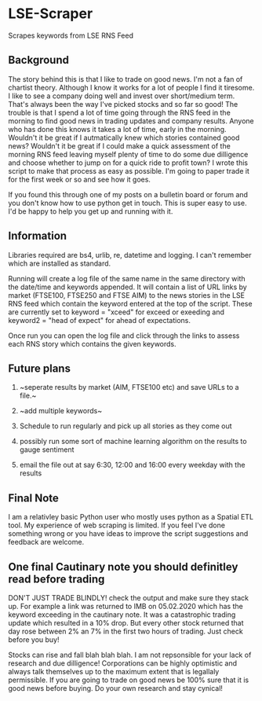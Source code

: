 # LSE-Scraper
Scrapes keywords from LSE RNS Feed


## Background

The story behind this is that I like to trade on good news. I'm not a fan of chartist theory. Although I know it works for a lot of people I find it tiresome. I like to see a company doing well and invest over short/medium term. That's always been the way I've picked stocks and so far so good! The trouble is that I spend a lot of time going through the RNS feed in the morning to find good news in trading updates and company results. Anyone who has done this knows it takes a lot of time, early in the morning. Wouldn't it be great if I autmatically knew which stories contained good news? Wouldn't it be great if I could make a quick assessment of the morning RNS feed leaving myself plenty of time to do some due dilligence and choose whether to jump on for a quick ride to profit town? I wrote this script to make that process as easy as possible. I'm going to paper trade it for the first week or so and see how it goes.

If you found this through one of my posts on a bulletin board or forum and you don't know how to use python get in touch. This is super easy to use. I'd be happy to help you get up and running with it.

## Information

Libraries required are bs4, urlib, re, datetime and logging. I can't remember which are installed as standard. 

Running will create a log file of the same name in the same directory with the date/time and keywords appended. It will contain a list of URL links by market (FTSE100, FTSE250 and FTSE AIM) to the news stories in the LSE RNS feed which contain the keyword entered at the top of the script. These are currently set to keyword = "xceed" for exceed or exeeding and keyword2 = "head of expect" for ahead of expectations.

Once run you can open the log file and click through the links to assess each RNS story which contains the given keywords. 

## Future plans 

  1) ~seperate results by market (AIM, FTSE100 etc) and save URLs to a file.~
  
  2) ~add multiple keywords~
  
  3) Schedule to run regularly and pick up all stories as they come out
  
  4) possibly run some sort of machine learning algorithm on the results to gauge sentiment
  
  5) email the file out at say 6:30, 12:00 and 16:00 every weekday with the results
  
## Final Note

I am a relativley basic Python user who mostly uses python as a Spatial ETL tool. My experience of web scraping is limited. If you feel I've done something wrong or you have ideas to improve the script suggestions and feedback are welcome.

## One final Cautinary note you should definitley read before trading

DON'T JUST TRADE BLINDLY! check the output and make sure they stack up. For example a link was returned to IMB on 05.02.2020 which has the keyword exceeding in the cautinary note. It was a catastrophic trading update which resulted in a 10% drop. But every other stock returned that day rose between 2% an 7% in the first two hours of trading. Just check before you buy!

Stocks can rise and fall blah blah blah. I am not repsonsible for your lack of research and due dilligence! Corporations can be highly optimistic and always talk themselves up to the maximum extent that is legallaly permissible. If you are going to trade on good news be 100% sure that it is good news before buying. Do your own research and stay cynical!
